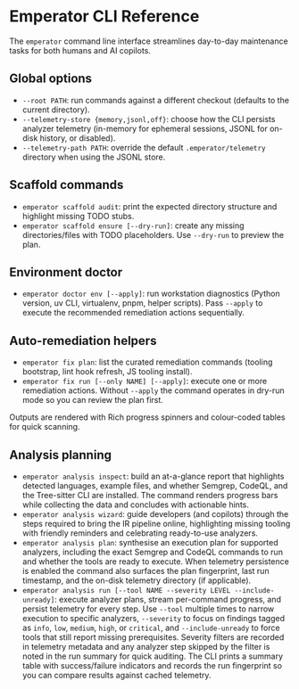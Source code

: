 # Emperator CLI Reference

The `emperator` command line interface streamlines day-to-day maintenance tasks for both humans and AI copilots.

## Global options

- `--root PATH`: run commands against a different checkout (defaults to the current directory).
- `--telemetry-store {memory,jsonl,off}`: choose how the CLI persists analyzer telemetry (in-memory
  for ephemeral sessions, JSONL for on-disk history, or disabled).
- `--telemetry-path PATH`: override the default `.emperator/telemetry` directory when using the JSONL
  store.

## Scaffold commands

- `emperator scaffold audit`: print the expected directory structure and highlight missing TODO stubs.
- `emperator scaffold ensure [--dry-run]`: create any missing directories/files with TODO placeholders. Use `--dry-run` to preview the plan.

## Environment doctor

- `emperator doctor env [--apply]`: run workstation diagnostics (Python version, uv CLI, virtualenv, pnpm, helper scripts). Pass `--apply` to execute the recommended remediation actions sequentially.

## Auto-remediation helpers

- `emperator fix plan`: list the curated remediation commands (tooling bootstrap, lint hook refresh, JS tooling install).
- `emperator fix run [--only NAME] [--apply]`: execute one or more remediation actions. Without `--apply` the command operates in dry-run mode so you can review the plan first.

Outputs are rendered with Rich progress spinners and colour-coded tables for quick scanning.

## Analysis planning

- `emperator analysis inspect`: build an at-a-glance report that highlights detected languages, example files, and whether Semgrep, CodeQL, and the Tree-sitter CLI are installed. The command renders progress bars while collecting the data and concludes with actionable hints.
- `emperator analysis wizard`: guide developers (and copilots) through the steps required to bring the IR pipeline online, highlighting missing tooling with friendly reminders and celebrating ready-to-use analyzers.
- `emperator analysis plan`: synthesise an execution plan for supported analyzers, including the exact Semgrep and CodeQL commands to run and whether the tools are ready to execute.
  When telemetry persistence is enabled the command also surfaces the plan fingerprint, last run
  timestamp, and the on-disk telemetry directory (if applicable).
- `emperator analysis run [--tool NAME --severity LEVEL --include-unready]`: execute analyzer plans, stream per-command progress, and persist telemetry for every step.
  Use `--tool` multiple times to narrow execution to specific analyzers, `--severity` to focus on findings tagged as `info`, `low`, `medium`, `high`, or `critical`, and `--include-unready` to force tools that still report missing prerequisites.
  Severity filters are recorded in telemetry metadata and any analyzer step skipped by the filter is noted in the run summary for quick auditing.
  The CLI prints a summary table with success/failure indicators and records the run fingerprint so you can compare results against cached telemetry.
